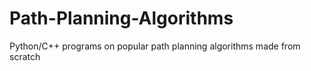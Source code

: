 # Path-Planning-Algorithms
Python/C++ programs on popular path planning algorithms made from scratch
